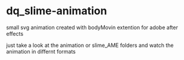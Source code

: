 # dq_slime-animation
small svg animation created with bodyMovin extention for adobe after effects

just take a look at the animation or slime_AME folders and watch the animation in differnt formats

